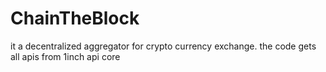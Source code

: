 # ChainTheBlock
it a decentralized aggregator for crypto currency exchange.
the code gets all apis from 1inch api core
